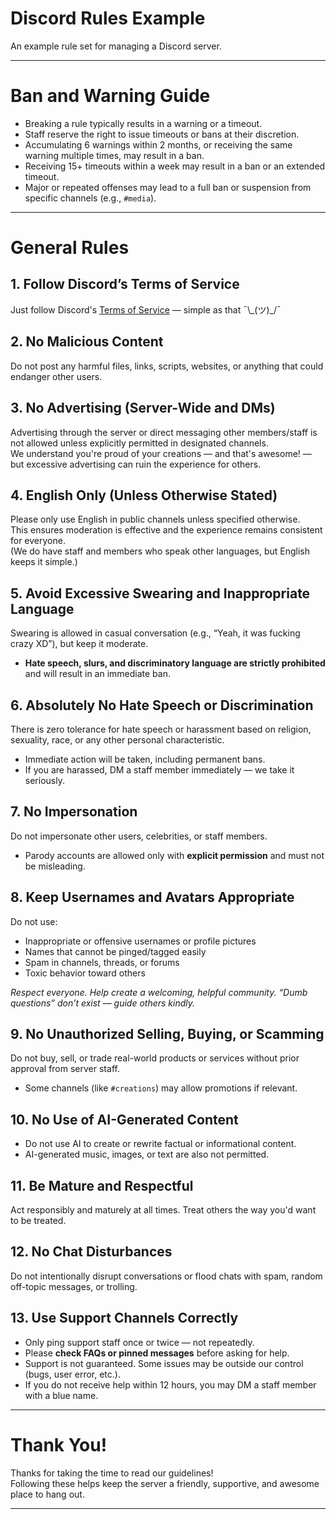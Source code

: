 # Discord Rules Example
An example rule set for managing a Discord server.

---

# Ban and Warning Guide
- Breaking a rule typically results in a warning or a timeout.
- Staff reserve the right to issue timeouts or bans at their discretion.
- Accumulating 6 warnings within 2 months, or receiving the same warning multiple times, may result in a ban.
- Receiving 15+ timeouts within a week may result in a ban or an extended timeout.
- Major or repeated offenses may lead to a full ban or suspension from specific channels (e.g., `#media`).

---

# General Rules

## 1. Follow Discord’s Terms of Service
Just follow Discord's [Terms of Service](https://discord.com/terms) — simple as that ¯\\\_(ツ)\_/¯

## 2. No Malicious Content
Do not post any harmful files, links, scripts, websites, or anything that could endanger other users.

## 3. No Advertising (Server-Wide and DMs)
Advertising through the server or direct messaging other members/staff is not allowed unless explicitly permitted in designated channels.  
We understand you're proud of your creations — and that's awesome! — but excessive advertising can ruin the experience for others.

## 4. English Only (Unless Otherwise Stated)
Please only use English in public channels unless specified otherwise.  
This ensures moderation is effective and the experience remains consistent for everyone.  
(We do have staff and members who speak other languages, but English keeps it simple.)

## 5. Avoid Excessive Swearing and Inappropriate Language
Swearing is allowed in casual conversation (e.g., “Yeah, it was fucking crazy XD”), but keep it moderate.
- **Hate speech, slurs, and discriminatory language are strictly prohibited** and will result in an immediate ban.

## 6. Absolutely No Hate Speech or Discrimination
There is zero tolerance for hate speech or harassment based on religion, sexuality, race, or any other personal characteristic.
- Immediate action will be taken, including permanent bans.
- If you are harassed, DM a staff member immediately — we take it seriously.

## 7. No Impersonation
Do not impersonate other users, celebrities, or staff members.
- Parody accounts are allowed only with **explicit permission** and must not be misleading.

## 8. Keep Usernames and Avatars Appropriate
Do not use:
- Inappropriate or offensive usernames or profile pictures
- Names that cannot be pinged/tagged easily
- Spam in channels, threads, or forums
- Toxic behavior toward others

*Respect everyone. Help create a welcoming, helpful community. “Dumb questions” don’t exist — guide others kindly.*

## 9. No Unauthorized Selling, Buying, or Scamming
Do not buy, sell, or trade real-world products or services without prior approval from server staff.
- Some channels (like `#creations`) may allow promotions if relevant.

## 10. No Use of AI-Generated Content
- Do not use AI to create or rewrite factual or informational content.
- AI-generated music, images, or text are also not permitted.

## 11. Be Mature and Respectful
Act responsibly and maturely at all times. Treat others the way you'd want to be treated.

## 12. No Chat Disturbances
Do not intentionally disrupt conversations or flood chats with spam, random off-topic messages, or trolling.

## 13. Use Support Channels Correctly
- Only ping support staff once or twice — not repeatedly.
- Please **check FAQs or pinned messages** before asking for help.
- Support is not guaranteed. Some issues may be outside our control (bugs, user error, etc.).
- If you do not receive help within 12 hours, you may DM a staff member with a blue name.

---

# Thank You!
Thanks for taking the time to read our guidelines!  
Following these helps keep the server a friendly, supportive, and awesome place to hang out.

---